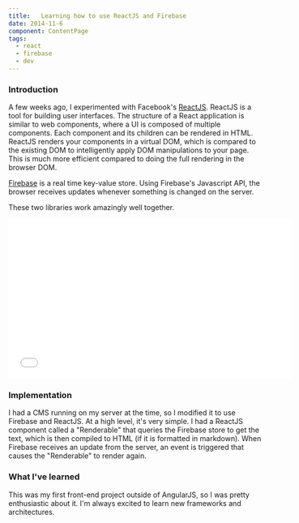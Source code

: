 ```yaml
---
title:   Learning how to use ReactJS and Firebase
date: 2014-11-6
component: ContentPage
tags:
  - react
  - firebase
  - dev
---
```


### Introduction

A few weeks ago, I experimented with Facebook's [ReactJS](1). ReactJS is a tool for building user interfaces. The structure of a React application is similar to web components, where a UI is composed of multiple components. Each component and its children can be rendered in HTML. ReactJS renders your components in a virtual DOM, which is compared to the existing DOM to intelligently apply DOM manipulations to your page. This is much more efficient compared to doing the full rendering in the browser DOM.

[Firebase](2) is a real time key-value store. Using Firebase's Javascript API, the browser receives updates whenever something is changed on the server.

These two libraries work amazingly well together.

<iframe width="560" height="315" src="//www.youtube.com/embed/qaYESiT-358" frameborder="0" allowfullscreen></iframe>

### Implementation

I had a CMS running on my server at the time, so I modified it to use Firebase and ReactJS. At a high level, it's very simple. I had a ReactJS component called a "Renderable" that queries the Firebase store to get the text, which is then compiled to HTML (if it is formatted in markdown). When Firebase receives an update from the server, an event is triggered that causes the "Renderable" to render again.

### What I've learned

This was my first front-end project outside of AngularJS, so I was pretty enthusiastic about it. I'm always excited to learn new frameworks and architectures.


[1]: http://facebook.github.io/react/
[2]: https://www.firebase.com/
